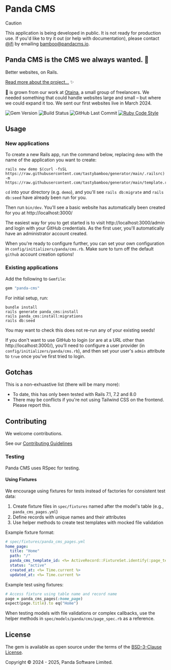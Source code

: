 # Panda CMS

> [!CAUTION]
> This application is being developed in public. It is not ready for production use. If you'd like to try it out (or help with documentation), please contact [@jfi](https://github.com/jfi) by emailing [bamboo@pandacms.io](mailto:bamboo@pandacms.io).

## Panda CMS is the CMS we always wanted. 🐼

Better websites, on Rails.

[Read more about the project...](https://github.com/pandacms/.github/blob/main/profile/README.md) ✨

🐼 is grown from our work at [Otaina](https://www.otaina.co.uk), a small group of freelancers. We needed something that could handle websites large and small – but where we could expand it too. We sent our first websites live in March 2024.

![Gem Version](https://img.shields.io/gem/v/panda-cms) ![Build Status](https://img.shields.io/github/actions/workflow/status/tastybamboo/panda-cms/ci.yml)
![GitHub Last Commit](https://img.shields.io/github/last-commit/tasty-bamboo/panda-cms) [![Ruby Code Style](https://img.shields.io/badge/code_style-standard-brightgreen.svg)](https://github.com/standardrb/standard)

## Usage

### New applications

To create a new Rails app, run the command below, replacing `demo` with the name of the application you want to create:

```
rails new demo $(curl -fsSL https://raw.githubusercontent.com/tastybamboo/generator/main/.railsrc) -m https://raw.githubusercontent.com/tastybamboo/generator/main/template.rb
```

`cd` into your directory (e.g. `demo`), and you'll see `rails db:migrate` and `rails db:seed` have already been run for you.

Then run `bin/dev`. You'll see a basic website has automatically been created for you at http://localhost:3000/

The easiest way for you to get started is to visit http://localhost:3000/admin and login with your GitHub credentials. As the first user, you'll automatically have an administrator account created.

When you're ready to configure further, you can set your own configuration in `config/initializers/panda/cms.rb`. Make sure to turn off the default `github` account creation options!

### Existing applications

Add the following to `Gemfile`:

```ruby
gem "panda-cms"
```

For initial setup, run:

```shell
bundle install
rails generate panda_cms:install
rails panda_cms:install:migrations
rails db:seed
```

You may want to check this does not re-run any of your existing seeds!

If you don't want to use GitHub to login (or are at a URL other than http://localhost:3000/), you'll need to configure a user provider (in `config/initializers/panda/cms.rb`), and then set your user's `admin` attribute to `true` once you've first tried to login.

## Gotchas

This is a non-exhuastive list (there will be many more):

* To date, this has only been tested with Rails 7.1, 7.2 and 8.0
* There may be conflicts if you're not using Tailwind CSS on the frontend. Please report this.

## Contributing

We welcome contributions.

See our [Contributing Guidelines](https://docs.pandacms.io/developers/contributing/)

### Testing

Panda CMS uses RSpec for testing. 

#### Using Fixtures

We encourage using fixtures for tests instead of factories for consistent test data:

1. Create fixture files in `spec/fixtures` named after the model's table (e.g., `panda_cms_pages.yml`)
2. Define records with unique names and their attributes
3. Use helper methods to create test templates with mocked file validation

Example fixture format:
```yaml
# spec/fixtures/panda_cms_pages.yml
home_page:
  title: "Home"
  path: "/"
  panda_cms_template_id: <%= ActiveRecord::FixtureSet.identify(:page_template) %>
  status: "active"
  created_at: <%= Time.current %>
  updated_at: <%= Time.current %>
```

Example test using fixtures:
```ruby
# Access fixture using table name and record name
page = panda_cms_pages(:home_page)
expect(page.title).to eq("Home")
```

When testing models with file validations or complex callbacks, use the helper methods in `spec/models/panda/cms/page_spec.rb` as a reference.

## License

The gem is available as open source under the terms of the [BSD-3-Clause License](https://opensource.org/licenses/bsd-3-clause).

Copyright © 2024 - 2025, Panda Software Limited.
